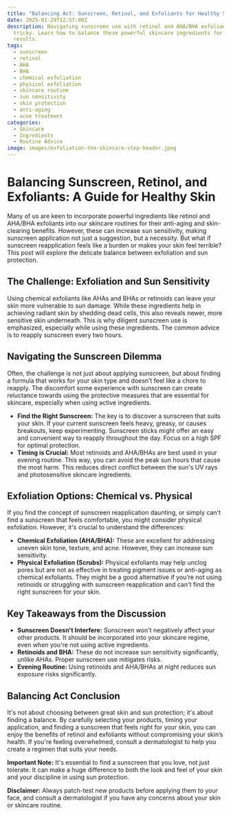 ```yaml
---
title: "Balancing Act: Sunscreen, Retinol, and Exfoliants for Healthy Skin"
date: 2025-01-29T12:57:00Z
description: Navigating sunscreen use with retinol and AHA/BHA exfoliants can be
  tricky. Learn how to balance these powerful skincare ingredients for optimal
  results.
tags:
  - sunscreen
  - retinol
  - AHA
  - BHA
  - chemical exfoliation
  - physical exfoliation
  - skincare routine
  - sun sensitivity
  - skin protection
  - anti-aging
  - acne treatment
categories:
  - Skincare
  - Ingredients
  - Routine Advice
image: images/exfoliation-the-skincare-step-header.jpeg
---
```

# Balancing Sunscreen, Retinol, and Exfoliants: A Guide for Healthy Skin

Many of us are keen to incorporate powerful ingredients like retinol and AHA/BHA exfoliants into our skincare routines for their anti-aging and skin-clearing benefits. However, these can increase sun sensitivity, making sunscreen application not just a suggestion, but a necessity. But what if sunscreen reapplication feels like a burden or makes your skin feel terrible? This post will explore the delicate balance between exfoliation and sun protection.

## The Challenge: Exfoliation and Sun Sensitivity

Using chemical exfoliants like AHAs and BHAs or retinoids can leave your skin more vulnerable to sun damage. While these ingredients help in achieving radiant skin by shedding dead cells, this also reveals newer, more sensitive skin underneath. This is why diligent sunscreen use is emphasized, especially while using these ingredients. The common advice is to reapply sunscreen every two hours.

## Navigating the Sunscreen Dilemma

Often, the challenge is not just about applying sunscreen, but about finding a formula that works for your skin type and doesn’t feel like a chore to reapply. The discomfort some experience with sunscreen can create reluctance towards using the protective measures that are essential for skincare, especially when using active ingredients.

*   **Find the Right Sunscreen:** The key is to discover a sunscreen that suits your skin. If your current sunscreen feels heavy, greasy, or causes breakouts, keep experimenting. Sunscreen sticks might offer an easy and convenient way to reapply throughout the day. Focus on a high SPF for optimal protection.
*   **Timing is Crucial:** Most retinoids and AHA/BHAs are best used in your evening routine. This way, you can avoid the peak sun hours that cause the most harm. This reduces direct conflict between the sun's UV rays and photosensitive skincare ingredients.

## Exfoliation Options: Chemical vs. Physical

If you find the concept of sunscreen reapplication daunting, or simply can't find a sunscreen that feels comfortable, you might consider physical exfoliation. However, it's crucial to understand the differences:

*   **Chemical Exfoliation (AHA/BHA):** These are excellent for addressing uneven skin tone, texture, and acne. However, they can increase sun sensitivity.       
*   **Physical Exfoliation (Scrubs):** Physical exfoliants may help unclog pores but are not as effective in treating pigment issues or anti-aging as chemical exfoliants. They might be a good alternative if you’re not using retinoids or struggling with sunscreen reapplication and can't find the right sunscreen for your skin.

## Key Takeaways from the Discussion

*   **Sunscreen Doesn't Interfere:** Sunscreen won't negatively affect your other products. It should be incorporated into your skincare regime, even when you're not using active ingredients.
*   **Retinoids and BHA:** These do not increase sun sensitivity significantly, unlike AHAs. Proper sunscreen use mitigates risks.
*   **Evening Routine:** Using retinoids and AHA/BHAs at night reduces sun exposure risks significantly.

## Balancing Act Conclusion

It's not about choosing between great skin and sun protection; it's about finding a balance. By carefully selecting your products, timing your application, and finding a sunscreen that feels right for your skin, you can enjoy the benefits of retinol and exfoliants without compromising your skin’s health. If you're feeling overwhelmed, consult a dermatologist to help you create a regimen that suits your needs.

**Important Note:** It's essential to find a sunscreen that you love, not just tolerate. It can make a huge difference to both the look and feel of your skin and your discipline in using sun protection.

**Disclaimer:** Always patch-test new products before applying them to your face, and consult a dermatologist if you have any concerns about your skin or skincare routine.
